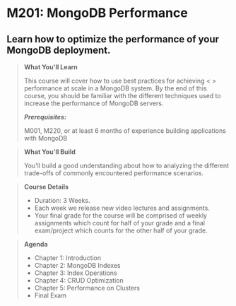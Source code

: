 # M201: MongoDB Performance

## Learn how to optimize the performance of your MongoDB deployment.

> __What You'll Learn__
>
> This course will cover how to use best practices for achieving  < > performance at scale in a MongoDB system. By the end of this course, you should be familiar with the different techniques used to increase the performance of MongoDB servers.
>
> ***Prerequisites:***
>
> M001, M220, or at least 6 months of experience building applications with MongoDB

> __What You'll Build__
>
> You'll build a good understanding about how to analyzing the different trade-offs of commonly encountered performance scenarios.

> __Course Details__
> - Duration: 3 Weeks.
> - Each week we release new video lectures and assignments.
> - Your final grade for the course will be comprised of weekly assignments which count for half of your grade and a final exam/project which counts for the other half of your grade.


> __Agenda__
> - Chapter 1: Introduction
> - Chapter 2: MongoDB Indexes
> - Chapter 3: Index Operations
> - Chapter 4: CRUD Optimization
> - Chapter 5: Performance on Clusters
> - Final Exam